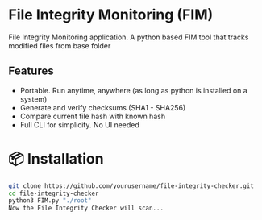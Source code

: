 # File Integrity Monitoring (FIM) 
File Integrity Monitoring application. A python based FIM tool that tracks modified files from base folder

## Features

* Portable. Run anytime, anywhere (as long as python is installed on a system)
* Generate and verify checksums (SHA1 - SHA256)
* Compare current file hash with known hash
* Full CLI for simplicity. No UI needed

# 📦 Installation

```bash
git clone https://github.com/yourusername/file-integrity-checker.git
cd file-integrity-checker
python3 FIM.py "./root"
Now the File Integrity Checker will scan...
```